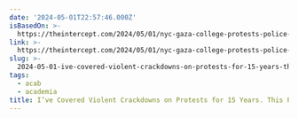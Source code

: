 ```yaml
---
date: '2024-05-01T22:57:46.000Z'
isBasedOn: >-
  https://theintercept.com/2024/05/01/nyc-gaza-college-protests-police-outside-agitators/
link: >-
  https://theintercept.com/2024/05/01/nyc-gaza-college-protests-police-outside-agitators/
slug: >-
  2024-05-01-ive-covered-violent-crackdowns-on-protests-for-15-years-this-police-overr
tags:
  - acab
  - academia
title: I’ve Covered Violent Crackdowns on Protests for 15 Years. This Police Overr
---
```


